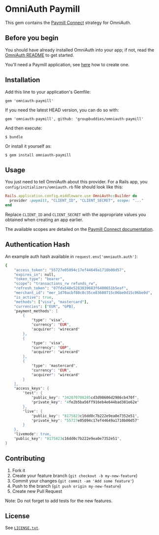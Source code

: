 # OmniAuth Paymill

This gem contains the [Paymill Connect](https://www.paymill.com/tr-tr/documentation-3/add-ons/connect/) strategy for OmniAuth.

## Before you begin

You should have already installed OmniAuth into your app; if not, read the [OmniAuth README](https://github.com/intridea/omniauth) to get started.

You'll need a Paymill application, see [here](https://paymill.com/en-gb/unite-documentation/#registerApplication) how to create one.

## Installation

Add this line to your application's Gemfile:

    gem 'omniauth-paymill'

If you need the latest HEAD version, you can do so with:

    gem 'omniauth-paymill', github: 'groupbuddies/omniauth-paymill'

And then execute:

    $ bundle

Or install it yourself as:

    $ gem install omniauth-paymill


## Usage

You just need to tell OmniAuth about this provider. For a Rails app, you
`config/initializers/omniauth.rb` file should look like this:

```ruby
Rails.application.config.middleware.use OmniAuth::Builder do
  provider :paymill, "CLIENT_ID", "CLIENT_SECRET", scope: "..."
end
```

Replace `CLIENT_ID` and `CLIENT_SECRET` with the appropriate values you obtained when creating an app earlier.

The available scopes are detailed on the [Paymill Connect documentation](https://www.paymill.com/tr-tr/documentation-3/add-ons/connect/).

## Authentication Hash
An example auth hash available in `request.env['omniauth.auth']`:

```ruby
{
    "access_token": "55727e05094c17ef44649a1710b00d57",
    "expires_in": null,
    "token_type": "bearer",
    "scope": "transactions_rw refunds_rw",
    "refresh_token": "07fda540e5283039683f6400651b5eaf",
    "merchant_id": "mer_1d70acbf80c8c35ce83680715c06be0d15c06be0d",
    "is_active": true,
    "methods": ["visa", "mastercard"],
    "currencies": ["EUR", "GPB],
    "payment_methods": [
        {
            "type": "visa",
            "currency": "EUR",
            "acquirer": "wirecard"
        },
        {
            "type": "visa",
            "currency": "GBP",
            "acquirer": "wirecard"
        },
        {
            "type": "mastercard",
            "currency": "EUR",
            "acquirer": "wirecard"
        }
    ],
    "access_keys": {
        "test": {
            "public_key": "342070708285cd3d98606d2986cb470f",
            "private_key": "4fe2b5ba56ff916eb4e644bad381e62e"
        },
        "live": {
            "public_key": "8175823c16dd0c7b222e9ea0e7352e51",
            "private_key": "55727e05094c17ef44649a1710b00d57"
        }
    },
    "livemode": true,
    "public_key": "8175823c16dd0c7b222e9ea0e7352e51",
}
```

## Contributing

1. Fork it
2. Create your feature branch (`git checkout -b my-new-feature`)
3. Commit your changes (`git commit -am 'Add some feature'`)
4. Push to the branch (`git push origin my-new-feature`)
5. Create new Pull Request

Note: Do not forget to add tests for the new features.

## License

See [`LICENSE.txt`](https://github.com/groupbuddies/omniauth-paymill/blob/master/LICENSE.txt).
